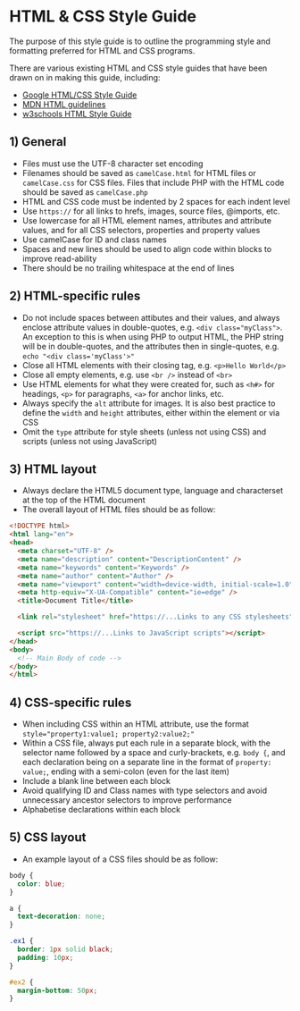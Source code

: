 # HTML & CSS Style Guide

The purpose of this style guide is to outline the programming style and formatting preferred for HTML and CSS programs.

There are various existing HTML and CSS style guides that have been drawn on in making this guide, including:

- [Google HTML/CSS Style Guide](https://google.github.io/styleguide/htmlcssguide.html)
- [MDN HTML guidelines](https://developer.mozilla.org/en-US/docs/MDN/Guidelines/Code_guidelines/HTML)
- [w3schools HTML Style Guide](https://www.w3schools.com/html/html5_syntax.asp)

## 1) General
- Files must use the UTF-8 character set encoding
- Filenames should be saved as ```camelCase.html``` for HTML files or ```camelCase.css``` for CSS files. Files that include PHP with the HTML code should be saved as ```camelCase.php```
- HTML and CSS code must be indented by 2 spaces for each indent level
- Use ```https://``` for all links to hrefs, images, source files, @imports, etc.
- Use lowercase for all HTML element names, attributes and attribute values, and for all CSS selectors, properties and property values
- Use camelCase for ID and class names
- Spaces and new lines should be used to align code within blocks to improve read-ability
- There should be no trailing whitespace at the end of lines

## 2) HTML-specific rules
- Do not include spaces between attibutes and their values, and always enclose attribute values in double-quotes, e.g. ```<div class="myClass">```. An exception to this is when using PHP to output HTML, the PHP string will be in double-quotes, and the attributes then in single-quotes, e.g. ```echo "<div class='myClass'>"```
- Close all HTML elements with their closing tag, e.g. ```<p>Hello World</p>```
- Close all empty elements, e.g. use ```<br />``` instead of ```<br>```
- Use HTML elements for what they were created for, such as ```<h#>``` for headings, ```<p>``` for paragraphs, ```<a>``` for anchor links, etc.
- Always specify the ```alt``` attribute for images. It is also best practice to define the ```width``` and ```height``` attributes, either within the element or via CSS
- Omit the ```type``` attribute for style sheets (unless not using CSS) and scripts (unless not using JavaScript)

## 3) HTML layout
- Always declare the HTML5 document type, language and characterset at the top of the HTML document
- The overall layout of HTML files should be as follow:
```html
<!DOCTYPE html>
<html lang="en">
<head>
  <meta charset="UTF-8" />
  <meta name="description" content="DescriptionContent" />
  <meta name="keywords" content="Keywords" />
  <meta name="author" content="Author" />
  <meta name="viewport" content="width=device-width, initial-scale=1.0" />
  <meta http-equiv="X-UA-Compatible" content="ie=edge" />
  <title>Document Title</title>

  <link rel="stylesheet" href="https://...Links to any CSS stylesheets" />

  <script src="https://...Links to JavaScript scripts"></script>
</head>
<body>
  <!-- Main Body of code -->
</body>
</html>

```

## 4) CSS-specific rules
- When including CSS within an HTML attribute, use the format ```style="property1:value1; property2:value2;"```
- Within a CSS file, always put each rule in a separate block, with the selector name followed by a space and curly-brackets, e.g. ```body {```, and each declaration being on a separate line in the format of ```property: value;```, ending with a semi-colon (even for the last item)
- Include a blank line between each block
- Avoid qualifying ID and Class names with type selectors and avoid unnecessary ancestor selectors to improve performance
- Alphabetise declarations within each block

## 5) CSS layout
- An example layout of a CSS files should be as follow:
```css
body {
  color: blue;
}

a {
  text-decoration: none;
}

.ex1 {
  border: 1px solid black;
  padding: 10px;
}

#ex2 {
  margin-bottom: 50px;
}
```
